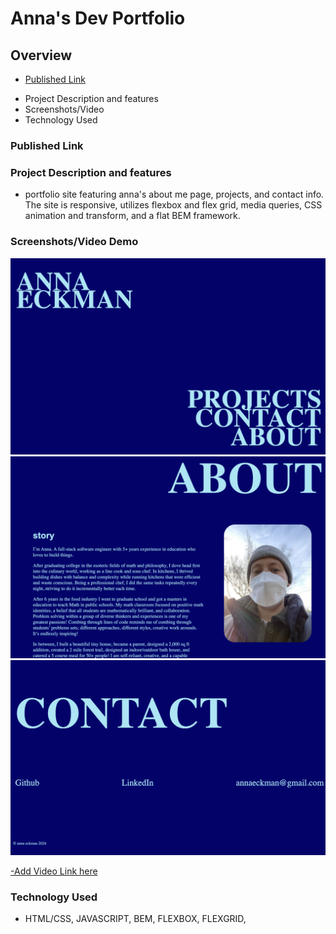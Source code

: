 # Anna's Dev Portfolio

## Overview

- [Published Link](https://annaeckman.github.io/Portfolio/)

* Project Description and features
* Screenshots/Video
* Technology Used

### Published Link

### Project Description and features

- portfolio site featuring anna's about me page, projects, and contact info. The site is responsive, utilizes flexbox and flex grid, media queries, CSS animation and transform, and a flat BEM framework.

### Screenshots/Video Demo

![landing page](image.png)
![about](image-1.png)
![contact/footer](image-2.png)

[-Add Video Link here]()

### Technology Used

- HTML/CSS, JAVASCRIPT, BEM, FLEXBOX, FLEXGRID,

